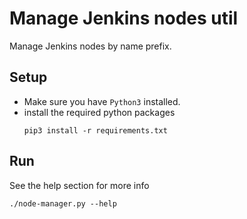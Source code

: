 # Manage Jenkins nodes util

Manage Jenkins nodes by name prefix.

## Setup
- Make sure you have `Python3` installed.
- install the required python packages
    ```
    pip3 install -r requirements.txt
    ```
## Run

See the help section for more info
```
./node-manager.py --help
```